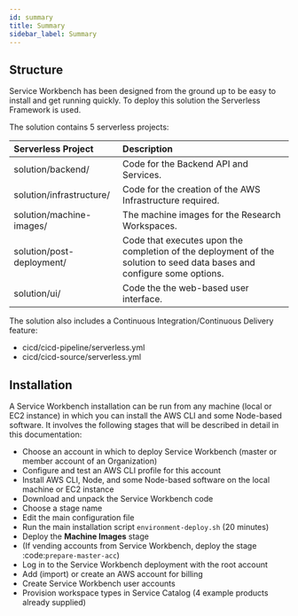 ```yaml
---
id: summary
title: Summary
sidebar_label: Summary
---
```

## Structure
Service Workbench has been designed from the ground up to be easy to install and get running quickly. To deploy this solution the Serverless Framework is used.

The solution contains 5 serverless projects:

| Serverless Project        | Description                                                                                                             |
| :------------------------ | :---------------------------------------------------------------------------------------------------------------------- |
| solution/backend/         | Code for the Backend API and Services.                                                                                  |
| solution/infrastructure/  | Code for the creation of the AWS Infrastructure required.                                                               |
| solution/machine-images/  | The machine images for the Research Workspaces.                                                                         |
| solution/post-deployment/ | Code that executes upon the completion of the deployment of the solution to seed data bases and configure some options. |
| solution/ui/              | Code the the web-based user interface.                                                                                  |

The solution also includes a Continuous Integration/Continuous Delivery feature:

- cicd/cicd-pipeline/serverless.yml
- cicd/cicd-source/serverless.yml

## Installation
A Service Workbench installation can be run from any machine (local or EC2 instance) in which you can install the AWS CLI and some Node-based software.
It involves the following stages that will be described in detail in this documentation:

* Choose an account in which to deploy Service Workbench (master or member account of an Organization)
* Configure and test an AWS CLI profile for this account
* Install AWS CLI, Node, and some Node-based software on the local machine or EC2 instance
* Download and unpack the Service Workbench code
* Choose a stage name
* Edit the main configuration file
* Run the main installation script `environment-deploy.sh` (20 minutes)
* Deploy the **Machine Images** stage
* (If vending accounts from Service Workbench, deploy the stage :code:`prepare-master-acc`)
* Log in to the Service Workbench deployment with the root account
* Add (import) or create an AWS account for billing
* Create Service Workbench user accounts
* Provision workspace types in Service Catalog (4 example products already supplied)

